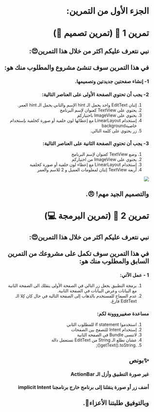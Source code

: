<div dir="rtl">
  
  # الجزء الأول من التمرين:
# تمرين 1 💪 (تمرين تصميم 🤩)
## نبي نتعرف عليكم اكثر من خلال هذا التمرين😍: 
## في هذا التمرين سوف تنشئ مشروع والمطلوب منك هو:
### 1- إنشاء صفحتين جديدتين وتصميمها.
### 2- يجب أن تحتوي الصفحة الأولى على العناصر التالية:
  
1) إثنان EditText واحد يحمل الـ hint الإسم والثاني يحمل الـ hint العمر.
2) يحتوي على TextView كعنوان لإسم البرنامج
3) يحتوي على ImageView باختياركم
4) إستخدام LinearLayout مع إعطائها لون خلفية أو صورة كخلفية بإستخدام خاصيةbackground
5) زر يحتوي على كلمة التالي.
  
###  3- يجب أن تحتوي الصفحة الثانية على العناصر التالية:
  
1) وضع TextView كعنوان لإسم البرنامج
2) يحتوي على ImageView من اختياركم
3) إستخدام LinearLayout مع إعطاء لون خلفية أو صورة كخلفية
4) أربعة TextView إثنان لمعلومات العميل و 2 للاسم والعمر
  <img src="https://cdn.discordapp.com/attachments/740224779730157638/951868894803538040/unknown.png"/>
  
  ## والتصميم الجيد مهم! 😠.
  


  
# تمرين 2 💪 (تمرين البرمجة  💻)
## نبي نتعرف عليكم اكثر من خلال هذا التمرين😍: 
## في هذا التمرين سوف تكمل على مشروعك من التمرين السابق والمطلوب منك هو:
### 1 - عمل الآتي:
  
1) برمجة التطبيق بجعل زر التالي في الصفحة الأولى ينقلك الى الصفحة الثانية مع البيانات وعرض البيانات في الصفحة الثانية.
2) عدم السماح للمستخدم بالذهاب إلى الصفحة التالية في حال كان كِلا الـ EditText فارغ.
  
###  مساعدة صغييرووونة لكم:
  
1) استخدموا if statement للمطلوب الثاني
2) إستخدام Intent للتصفح بين الصفحات
3) لاتنسى Bundle في الصفحة الثانية
4) عشان نطلع الـ String من EditText نستعمل دالة 
 5) .getText().toString();
 
 ## ✨بونص
 ### غير صورة التطبيق وأزل الـ ActionBar
 ### أضف زر أو صورة ينقلنا إلى برنامج خارج برنامجنا implicit Intent

 
## وبالتوفيق طلبتنا الأعزاء🤗. 

</div>
